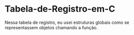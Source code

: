 # Tabela-de-Registro-em-C
Nessa tabela de registro, eu usei estruturas globais como se representassem objetos chamando a função. 
